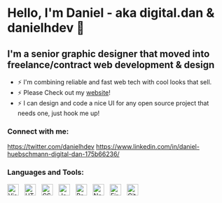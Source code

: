 # Hello, I'm Daniel - aka digital.dan & danielhdev 👋

## I'm a senior graphic designer that moved into freelance/contract web development & design

- ⚡ I'm combining reliable and fast web tech with cool looks that sell.
- ⚡ Please Check out my [website]!
- ⚡ I can design and code a nice UI for any open source project that needs one, just hook me up!

### Connect with me:

https://twitter.com/danielhdev
https://www.linkedin.com/in/daniel-huebschmann-digital-dan-175b66236/

### Languages and Tools:

<img align="left" alt="Visual Studio Code" width="26px" src="https://cdn.jsdelivr.net/gh/devicons/devicon/icons/vscode/vscode-original.svg" style="padding-right:10px;" />
<img align="left" alt="HTML5" width="26px" src="https://cdn.jsdelivr.net/gh/devicons/devicon/icons/html5/html5-original.svg" style="padding-right:10px;" />
<img align="left" alt="CSS3" width="26px" src="https://cdn.jsdelivr.net/gh/devicons/devicon/icons/css3/css3-original.svg" style="padding-right:10px;" />
<img align="left" alt="JavaScript" width="26px" src="https://cdn.jsdelivr.net/gh/devicons/devicon/icons/javascript/javascript-original.svg" style="padding-right:10px;" />
<img align="left" alt="React" width="26px" src="https://cdn.jsdelivr.net/gh/devicons/devicon/icons/react/react-original.svg" style="padding-right:10px;" />
<img align="left" alt="Node.js" width="26px" src="https://cdn.jsdelivr.net/gh/devicons/devicon/icons/nodejs/nodejs-original.svg" style="padding-right:10px;" />
<img align="left" alt="Firebase" width="26px" src="https://cdn.jsdelivr.net/gh/devicons/devicon/icons/firebase/firebase-plain.svg" style="padding-right:10px;" />
<img align="left" alt="Git" width="26px" src="https://cdn.jsdelivr.net/gh/devicons/devicon/icons/git/git-original.svg" style="padding-right:10px;" />

<br />
<br />

[website]: https://digitaldan.netlify.app/
[twitter]: https://twitter.com/danielhdev
[linkedin]: https://www.linkedin.com/in/daniel-huebschmann-digital-dan-175b66236/cQ0
